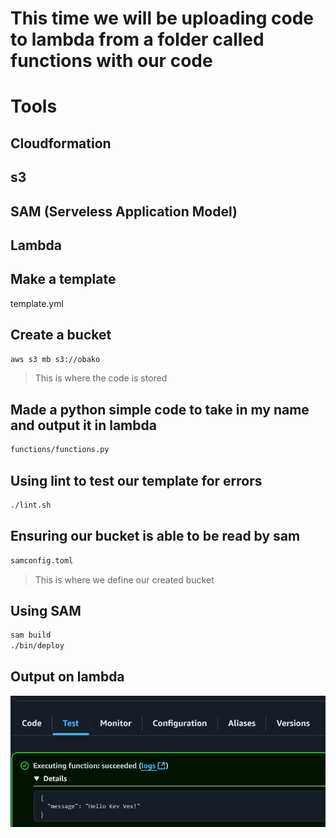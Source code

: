 # This time we will be uploading code to lambda from a folder called functions with our code
# Tools
## Cloudformation
## s3
## SAM (Serveless Application Model)
## Lambda
## Make a template
template.yml
## Create a bucket
```sh
aws s3 mb s3://obako
```
> This is where the code is stored
## Made a python simple code to take in my name and output it in lambda
```sh
functions/functions.py
```
## Using lint to test our template for errors
```sh
./lint.sh
```
## Ensuring our bucket is able to be read by sam
```sh
samconfig.toml
```
> This is where we define our created bucket
## Using SAM
```sh
sam build
./bin/deploy
```
## Output on lambda
![Alt text](/output-images/lambda2.png?raw=true "The output on lambda")
